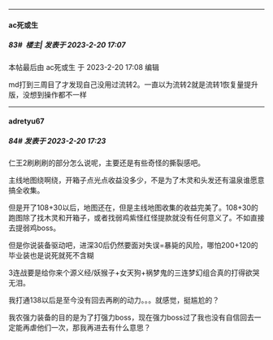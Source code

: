 
*****

####  ac死或生  
##### 83#         楼主| 发表于 2023-2-20 17:07

 本帖最后由 ac死或生 于 2023-2-20 17:08 编辑 

md打到三周目了才发现自己没用过流转2。一直以为流转2就是流转1恢复量提升版，没想到操作都不一样


*****

####  adretyu67  
##### 84#       发表于 2023-2-20 17:23

仁王2刷刷刷的部分怎么说呢，主要还是有些奇怪的撕裂感吧。

主线地图绕啊绕，开箱子点光点收益没多少，不是为了木灵和头发还有温泉谁愿意搞全收集。

但是开了108+30以后，地图还在，但是主线地图收集的收益完美了。108+30的跑图除了找木灵和开箱子，或者找弱鸡紫怪红怪提款就没有任何意义了。不如直接去提弱鸡boss。

但是你说装备驱动吧，进深30后仍然要面对失误=暴毙的风险，哪怕200+120的毕业装也是说死就死不含糊

3连战要是给你来个源义经/妖猴子+女天狗+祸梦鬼的三连梦幻组合真的打得欲哭无泪。

我打通138以后是至今没有回去再刷的动力。。。就感觉，挺尴尬的？

我农强力装备的目的是为了打强力boss，现在强力boss过了我也没有自信回去一定能再虐他们一次，那我再进去有什么意思？

